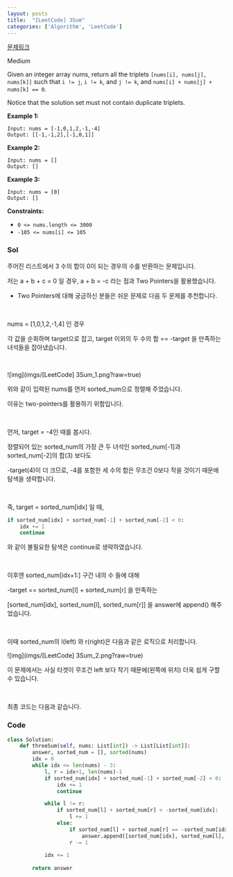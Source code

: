```yaml
---
layout: posts
title:  "[LeetCode] 3Sum"
categories: ['Algorithm', 'LeetCode']
---
```


[문제링크](https://leetcode.com/problems/3sum/)



Medium

Given an integer array nums, return all the triplets `[nums[i], nums[j], nums[k]]` such that `i != j`, `i != k`, and `j != k`, and `nums[i] + nums[j] + nums[k] == 0`.

Notice that the solution set must not contain duplicate triplets.

 

**Example 1:**

```
Input: nums = [-1,0,1,2,-1,-4]
Output: [[-1,-1,2],[-1,0,1]]
```

**Example 2:**

```
Input: nums = []
Output: []
```

**Example 3:**

```
Input: nums = [0]
Output: []
```

 

**Constraints:**

- `0 <= nums.length <= 3000`
- `-105 <= nums[i] <= 105`





### Sol

주어진 리스트에서 3 수의 합이 0이 되는 경우의 수를 반환하는 문제입니다.

저는 a + b + c = 0 일 경우, a + b = -c 라는 점과 Two Pointers을 활용했습니다.

- Two Pointers에 대해 궁금하신 분들은 쉬운 문제로 다음 두 문제를 추천합니다. 

[백준 - 두수의합]:https://www.acmicpc.net/problem/3273
[ 백준 - 수들의 합 2]: https://www.acmicpc.net/problem/2003

<br/> 

nums = [1,0,1,2,-1,4] 인 경우

각 값을 순회하며 target으로 잡고, target 이외의 두 수의 합 == -target 을 만족하는 녀석들을 잡아냈습니다.

<br/>



![img](imgs/[LeetCode] 3Sum_1.png?raw=true)


 위와 같이 입력된 nums를 먼저 sorted_num으로 정렬해 주었습니다. 

이유는 two-pointers를 활용하기 위함입니다.

<br/>



먼저, target = -4인 때를 봅시다.

정렬되어 있는 sorted_num의 가장 큰 두 녀석인 sorted_num[-1]과 sorted_num[-2]의 합(3) 보다도

-target(4)이 더 크므로, -4를 포함한 세 수의 합은 무조건 0보다 작을 것이기 때문에 탐색을 생략합니다.

<br/>



즉,  target = sorted_num[idx] 일 때,  

```python
if sorted_num[idx] + sorted_num[-1] + sorted_num[-2] < 0:
    idx += 1
    continue
```

와 같이 불필요한 탐색은 continue로 생략하였습니다.

<br/>



이후엔 sorted_num[idx+1:] 구간 내의 수 들에 대해

-target == sorted_num[l] + sorted_num[r] 을 만족하는

[sorted_num[idx], sorted_num[l], sorted_num[r]] 을 answer에 append() 해주었습니다.

<br/>



이때 sorted_num의 l(left) 와 r(right)은 다음과 같은 로직으로 처리합니다.

![img](imgs/[LeetCode] 3Sum_2.png?raw=true)

이 문제에서는 사실 타겟이 무조건 left 보다 작기 때문에(왼쪽에 위치) 더욱 쉽게 구할 수 있습니다.

</br>



최종 코드는 다음과 같습니다.

 ### Code

```python
class Solution:
    def threeSum(self, nums: List[int]) -> List[List[int]]:
        answer, sorted_num = [], sorted(nums)
        idx = 0
        while idx <= len(nums) - 3:            
            l, r = idx+1, len(nums)-1
            if sorted_num[idx] + sorted_num[-1] + sorted_num[-2] < 0:
                idx += 1
                continue

            while l != r:
                if sorted_num[l] + sorted_num[r] < -sorted_num[idx]:
                    l += 1
                else:
                    if sorted_num[l] + sorted_num[r] == -sorted_num[idx] and [sorted_num[idx], sorted_num[l], sorted_num[r]] not in answer:
                        answer.append([sorted_num[idx], sorted_num[l], sorted_num[r]])
                    r -= 1
            
            idx += 1
            
        return answer
    
```



```
